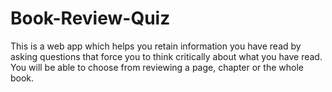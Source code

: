 # Book-Review-Quiz

This is a web app which helps you retain information you have read by asking questions that
force you to think critically about what you have read. You will be able to choose from reviewing
a page, chapter or the whole book.
